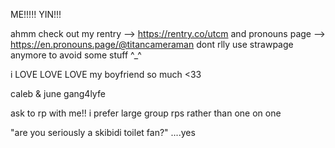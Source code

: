 ME!!!!! YIN!!!

ahmm check out my rentry --> https://rentry.co/utcm and pronouns page --> https://en.pronouns.page/@titancameraman dont rlly use strawpage anymore to avoid some stuff ^_^

i LOVE LOVE LOVE my boyfriend so much <33

caleb & june gang4lyfe


ask to rp with me!! i prefer large group rps rather than one on one

"are you seriously a skibidi toilet fan?"
....yes
